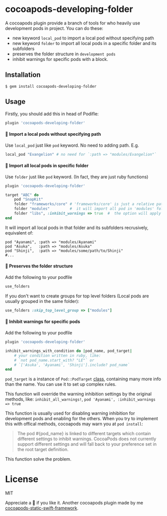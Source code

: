 # cocoapods-developing-folder

A cocoapods plugin  provide a branch of tools for who heavily use development pods in project. You can do these:

- new keyword `local_pod` to import a local pod without specifying path
- new keyword `folder` to import all local pods in a specific folder and its subfolders
- preserves the folder structure in `development pods`
- inhibit warnings for specific pods with a block.


## Installation

    $ gem install cocoapods-developing-folder

## Usage

Firstly, you should add this in head of Podifle:

```ruby
plugin 'cocoapods-developing-folder'
```

#### 🔸 Import a local pods without specifying path

Use `local_pod` just like `pod` keyword. No need to adding path. E.g.

```ruby
local_pod "Evangelion" # no need for `:path => "modules/Evangelion"`
```

#### 🔸 Import all local pods in specific folder

Use `folder` just like `pod` keyword. (In fact, they are just ruby functions)


```ruby
plugin 'cocoapods-developing-folder'

target "ABC" do 
    pod "SnapKit"
    folder "frameworks/core" # 'frameworks/core' is just a relative path to podfile
    folder "modules"         #  it will import all pod in 'modules' folder and its subfolders
    folder "libs", :inhibit_warnings => true  #  the option will apply to all pods in the libs folder
end
```

It will import all local pods in that folder and its subfolders recrusively, equivalent of:

```
pod "Ayanami", :path => "modules/Ayanami"
pod "Asuka",   :path => "modules/Asuka"
pod "Shinji",  :path => "modules/some/path/to/Shinji"
#...
```

#### 🔸 Preserves the folder structure

Add the following to your podfile

```ruby
use_folders
```

If you don't want to create groups for top level folders (Local pods are usually grouped in the same folder):
```ruby
use_folders :skip_top_level_group => ["modules"]
```

#### 🔸 Inhibit warnings for specific pods

Add the following to your podfile

```ruby
plugin 'cocoapods-developing-folder'

inhibit_warnings_with_condition do |pod_name, pod_target|
    # your condition written in ruby, like:
    # `not pod_name.start_with? "LE"` or
    # `['Asuka', 'Ayanami', 'Shinji'].include? pod_name`
end
```
`pod_target` is a instance of `Pod::PodTarget` [class](https://github.com/CocoaPods/CocoaPods/blob/93011ece10dd76b8d783bc80db742dfd03f7cbac/lib/cocoapods/target/pod_target.rb), containing many more info than the name. You can use it to set up complex rules.

This function will override the warning inhibition settings by the original methods, like: `inhibit_all_warnings!`, `pod 'Ayanami', :inhibit_warnings => true`

This function is usually used for disabling warning inhibition for development pods and enabling for the others. When you try to implement this with offical methods, cocoapods may warn you at `pod install`:

> The pod #{pod_name} is linked to different targets which contain different settings to inhibit warnings. CocoaPods does not currently support different settings and will fall back to your preference set in the root target definition.

This function solve the problem.


# License

MIT

Appreciate a 🌟 if you like it. Another cocoapods plugin made by me [cocoapods-static-swift-framework](https://github.com/leavez/cocoapods-static-swift-framework).

